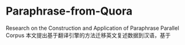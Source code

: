 # Paraphrase-from-Quora
Research on the Construction and Application of Paraphrase Parallel Corpus
    本文提出基于翻译引擎的方法迁移英文复述数据到汉语，基于
